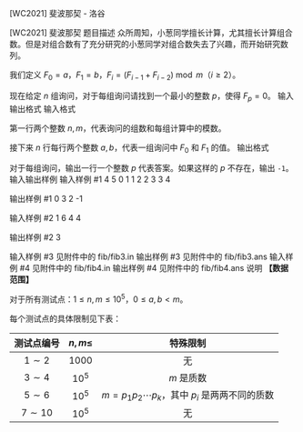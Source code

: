 



[WC2021] 斐波那契 - 洛谷














[WC2021] 斐波那契
题目描述
众所周知，小葱同学擅长计算，尤其擅长计算组合数。但是对组合数有了充分研究的小葱同学对组合数失去了兴趣，而开始研究数列。

我们定义 $F_0 = a$，$F_1 = b$，$F_i = (F_{i-1} + F_{i-2}) \bmod m$（$i \ge 2$）。

现在给定 $n$ 组询问，对于每组询问请找到一个最小的整数 $p$，使得 $F_p = 0$。
输入输出格式
输入格式

第一行两个整数 $n, m$，代表询问的组数和每组计算中的模数。

接下来 $n$ 行每行两个整数 $a, b$，代表一组询问中 $F_0$ 和 $F_1$ 的值。
输出格式

对于每组询问，输出一行一个整数 $p$ 代表答案。如果这样的 $p$ 不存在，输出 `-1`。
输入输出样例
输入样例 #1
4 5
0 1
1 2
2 3
3 4

输出样例 #1
0
3
2
-1

输入样例 #2
1 6
4 4

输出样例 #2
3

输入样例 #3
见附件中的 fib/fib3.in
输出样例 #3
见附件中的 fib/fib3.ans
输入样例 #4
见附件中的 fib/fib4.in
输出样例 #4
见附件中的 fib/fib4.ans
说明
**【数据范围】**

对于所有测试点：$1 \le n, m \le {10}^5$，$0 \le a, b < m$。

每个测试点的具体限制见下表：

| 测试点编号 | $n, m \le$ | 特殊限制 |
|:-:|:-:|:-:|
| $1 \sim 2$ | $1000$ | 无 |
| $3 \sim 4$ | ${10}^5$ | $m$ 是质数 |
| $5 \sim 6$ | ${10}^5$ | $m = p_1 p_2 \cdots p_k$，其中 $p_i$ 是两两不同的质数 |
| $7 \sim 10$ | ${10}^5$ | 无 |






